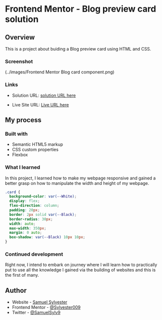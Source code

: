 # Frontend Mentor - Blog preview card solution

## Overview

This is a project about buiding a Blog preview card using HTML and CSS.

### Screenshot

(../images/Frontend Mentor Blog card component.png)

### Links

- Solution URL: [solution URL here](https://www.frontendmentor.io/solutions/responsive-webpage-using-css-flexbox-ML_d7iOVfx)
  
- Live Site URL: [Live URL here](https://blog-card-drab.vercel.app/)

## My process

### Built with

- Semantic HTML5 markup
- CSS custom properties
- Flexbox

### What I learned

In this project, I learned how to make my webpage responsive and gained a better grasp on how to manipulate the width and height of my webpage.

```css
.card {
  background-color: var(--White);
  display: flex;
  flex-direction: column;
  padding: 20px;
  border: 2px solid var(--Black);
  border-radius: 30px;
  width: auto;
  max-width: 350px;
  margin: 0 auto;
  box-shadow: var(--Black) 10px 10px;
}
```

### Continued development

Right now, I intend to embark on journey where I will learn how to practically put to use all the knowledge I gained via the building of websites and this is the first of many.

## Author

- Website - [Samuel Sylvester](https://ninestarsrealm.netlify.app/)
- Frontend Mentor - [@Sylvester009](https://www.frontendmentor.io/profile/Sylvester009)
- Twitter - [@SamuelSylv9](https://twitter.com/SamuelSylv9)
